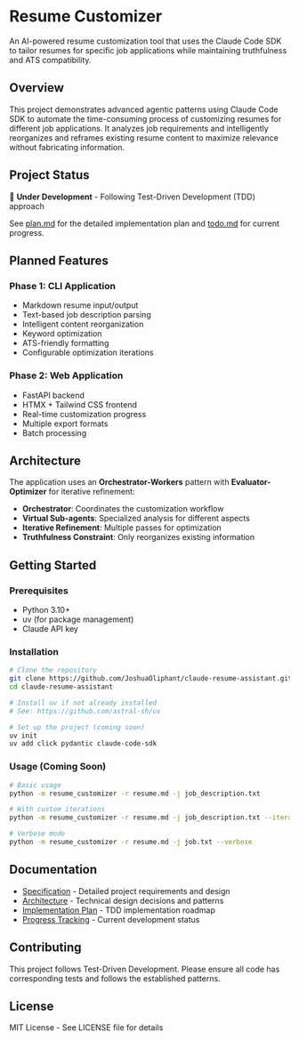 # Resume Customizer

An AI-powered resume customization tool that uses the Claude Code SDK to tailor resumes for specific job applications while maintaining truthfulness and ATS compatibility.

## Overview

This project demonstrates advanced agentic patterns using Claude Code SDK to automate the time-consuming process of customizing resumes for different job applications. It analyzes job requirements and intelligently reorganizes and reframes existing resume content to maximize relevance without fabricating information.

## Project Status

🚧 **Under Development** - Following Test-Driven Development (TDD) approach

See [plan.md](plan.md) for the detailed implementation plan and [todo.md](todo.md) for current progress.

## Planned Features

### Phase 1: CLI Application
- Markdown resume input/output
- Text-based job description parsing
- Intelligent content reorganization
- Keyword optimization
- ATS-friendly formatting
- Configurable optimization iterations

### Phase 2: Web Application
- FastAPI backend
- HTMX + Tailwind CSS frontend
- Real-time customization progress
- Multiple export formats
- Batch processing

## Architecture

The application uses an **Orchestrator-Workers** pattern with **Evaluator-Optimizer** for iterative refinement:

- **Orchestrator**: Coordinates the customization workflow
- **Virtual Sub-agents**: Specialized analysis for different aspects
- **Iterative Refinement**: Multiple passes for optimization
- **Truthfulness Constraint**: Only reorganizes existing information

## Getting Started

### Prerequisites
- Python 3.10+
- uv (for package management)
- Claude API key

### Installation

```bash
# Clone the repository
git clone https://github.com/JoshuaOliphant/claude-resume-assistant.git
cd claude-resume-assistant

# Install uv if not already installed
# See: https://github.com/astral-sh/uv

# Set up the project (coming soon)
uv init
uv add click pydantic claude-code-sdk
```

### Usage (Coming Soon)

```bash
# Basic usage
python -m resume_customizer -r resume.md -j job_description.txt

# With custom iterations
python -m resume_customizer -r resume.md -j job_description.txt --iterations 5

# Verbose mode
python -m resume_customizer -r resume.md -j job.txt --verbose
```

## Documentation

- [Specification](spec.md) - Detailed project requirements and design
- [Architecture](ARCHITECTURE.md) - Technical design decisions and patterns
- [Implementation Plan](plan.md) - TDD implementation roadmap
- [Progress Tracking](todo.md) - Current development status

## Contributing

This project follows Test-Driven Development. Please ensure all code has corresponding tests and follows the established patterns.

## License

MIT License - See LICENSE file for details